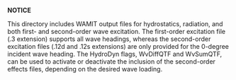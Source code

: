 
**NOTICE**

This directory includes WAMIT output files for hydrostatics, radiation, and both first- and second-order wave excitation.  The first-order excitation file (.3 extension) supports all wave headings, whereas the second-order excitation files (.12d and .12s extensions) are only provided for the 0-degree incident wave heading.  The HydroDyn flags, WvDiffQTF and WvSumQTF, can be used to activate or deactivate the inclusion of the second-order effects files, depending on the desired wave loading.

